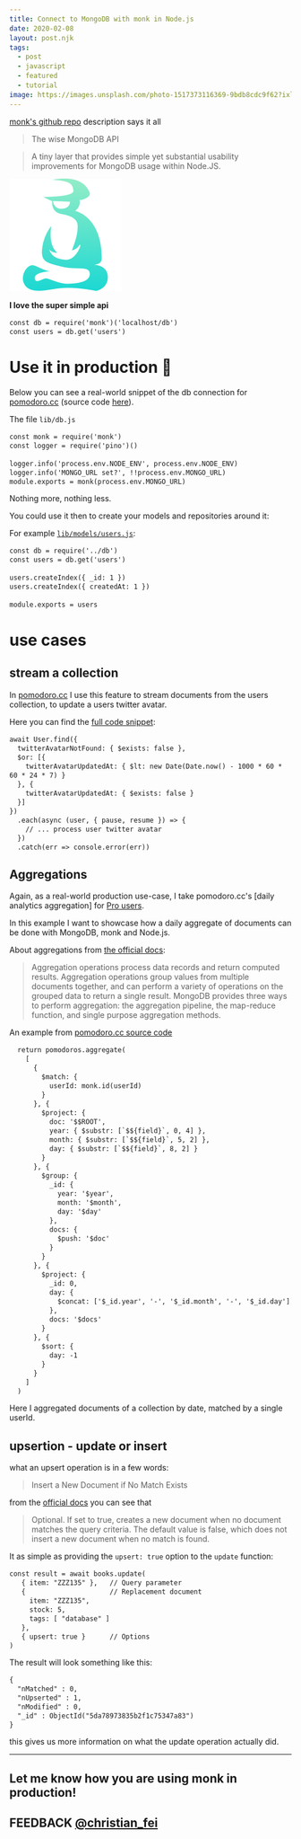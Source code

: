 ```yaml
---
title: Connect to MongoDB with monk in Node.js
date: 2020-02-08
layout: post.njk
tags:
  - post
  - javascript
  - featured
  - tutorial
image: https://images.unsplash.com/photo-1517373116369-9bdb8cdc9f62?ixlib=rb-1.2.1&ixid=eyJhcHBfaWQiOjEyMDd9&auto=format&fit=crop&w=250&q=40
---
```



[monk's github repo](https://github.com/Automattic/monk) description says it all

> The wise MongoDB API

> A tiny layer that provides simple yet substantial usability improvements for MongoDB usage within Node.JS.

<img class="tacb" src="https://raw.githubusercontent.com/Automattic/monk/master/assets/monk.png" />

**I love the super simple api**

```
const db = require('monk')('localhost/db')
const users = db.get('users')
```

# Use it in production 💯

Below you can see a real-world snippet of the db connection for [pomodoro.cc](https://pomodoro.cc) (source code [here](https://github.com/christian-fei/pomodoro.cc/blob/master/api/db.js)).

The file `lib/db.js`

```
const monk = require('monk')
const logger = require('pino')()

logger.info('process.env.NODE_ENV', process.env.NODE_ENV)
logger.info('MONGO_URL set?', !!process.env.MONGO_URL)
module.exports = monk(process.env.MONGO_URL)
```

Nothing more, nothing less.

You could use it then to create your models and repositories around it:

For example [`lib/models/users.js`](https://github.com/christian-fei/pomodoro.cc/blob/master/api/models/User.js):

```
const db = require('../db')
const users = db.get('users')

users.createIndex({ _id: 1 })
users.createIndex({ createdAt: 1 })

module.exports = users
```

# use cases

## stream a collection

In [pomodoro.cc](https://pomodoro.cc) I use this feature to stream documents from the users collection, to update a users twitter avatar.

Here you can find the [full code snippet](https://github.com/christian-fei/pomodoro.cc/blob/master/api/scripts/update-users-twitter-avatar.js):

```
await User.find({
  twitterAvatarNotFound: { $exists: false },
  $or: [{
    twitterAvatarUpdatedAt: { $lt: new Date(Date.now() - 1000 * 60 * 60 * 24 * 7) }
  }, {
    twitterAvatarUpdatedAt: { $exists: false }
  }]
})
  .each(async (user, { pause, resume }) => {
    // ... process user twitter avatar
  })
  .catch(err => console.error(err))
```

## Aggregations

Again, as a real-world production use-case, I take pomodoro.cc's [daily analytics aggregation] for [Pro users](https://pomodoro.cc/pro).

In this example I want to showcase how a daily aggregate of documents can be done with MongoDB, monk and Node.js.

About aggregations from [the official docs](https://docs.mongodb.com/manual/aggregation/):

> Aggregation operations process data records and return computed results. Aggregation operations group values from multiple documents together, and can perform a variety of operations on the grouped data to return a single result. MongoDB provides three ways to perform aggregation: the aggregation pipeline, the map-reduce function, and single purpose aggregation methods.

An  example from [pomodoro.cc source code](https://github.com/christian-fei/pomodoro.cc/blob/822fb036bdd965583639f042bedd2e04b788dd45/api/routes/analytics-factory.js#L48)

```
  return pomodoros.aggregate(
    [
      {
        $match: {
          userId: monk.id(userId)
        }
      }, {
        $project: {
          doc: '$$ROOT',
          year: { $substr: [`$${field}`, 0, 4] },
          month: { $substr: [`$${field}`, 5, 2] },
          day: { $substr: [`$${field}`, 8, 2] }
        }
      }, {
        $group: {
          _id: {
            year: '$year',
            month: '$month',
            day: '$day'
          },
          docs: {
            $push: '$doc'
          }
        }
      }, {
        $project: {
          _id: 0,
          day: {
            $concat: ['$_id.year', '-', '$_id.month', '-', '$_id.day']
          },
          docs: '$docs'
        }
      }, {
        $sort: {
          day: -1
        }
      }
    ]
  )
```

Here I aggregated documents of a collection by date, matched by a single userId.

## upsertion - update or insert

what an upsert operation is in a few words:

> Insert a New Document if No Match Exists

from the [official docs](https://docs.mongodb.com/manual/reference/method/db.collection.update/) you can see that

> Optional. If set to true, creates a new document when no document matches the query criteria. The default value is false, which does not insert a new document when no match is found.

It as simple as providing the `upsert: true` option to the `update` function:

```
const result = await books.update(
   { item: "ZZZ135" },   // Query parameter
   {                     // Replacement document
     item: "ZZZ135",
     stock: 5,
     tags: [ "database" ]
   },
   { upsert: true }      // Options
)
```

The result will look something like this:

```
{
  "nMatched" : 0,
  "nUpserted" : 1,
  "nModified" : 0,
  "_id" : ObjectId("5da78973835b2f1c75347a83")
}
```

this gives us more information on what the update operation actually did.

---

## Let me know how you are using monk in production!

## FEEDBACK [@christian_fei](https://twitter.com/christian_fei)
